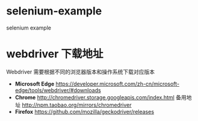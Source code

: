# selenium-example
selenium example

# webdriver 下载地址

Webdriver 需要根据不同的浏览器版本和操作系统下载对应版本

- **Microsoft Edge** https://developer.microsoft.com/zh-cn/microsoft-edge/tools/webdriver/#downloads
- **Chrome** http://chromedriver.storage.googleapis.com/index.html 备用地址 http://npm.taobao.org/mirrors/chromedriver
- **Firefox** https://github.com/mozilla/geckodriver/releases


